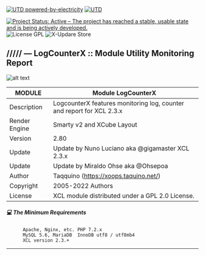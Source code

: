 [![UTD powered-by-electricity](http://ForTheBadge.com/images/badges/powered-by-electricity.svg)](https://github.com/xoopscube)
[![UTD](https://forthebadge.com/images/badges/built-with-love.svg)](https://github.com/xoopscube)

[![Project Status: Active – The project has reached a stable, usable state and is being actively developed.](https://www.repostatus.org/badges/2.0.0/active.svg)](https://github.com/xoopscube)
![License GPL](https://img.shields.io/badge/License-GPL-green)
![X-Updare Store](https://img.shields.io/badge/X--Update%20Store-Pending-red)

## ///// — LogCounterX :: Module Utility Monitoring Report

![alt text](https://repository-images.githubusercontent.com/469831419/6032bf18-5c1e-4f27-aa2f-2b8e60f45)

MODULE |  Module LogCounterX
------------ | -------------
Description  | LogcounterX features monitoring log, counter and report for XCL 2.3.x
Render Engine| Smarty v2 and XCube Layout
Version      | 2.80
Update       | Update by Nuno Luciano aka @gigamaster XCL 2.3.x
Update       | Update by Miraldo Ohse aka @Ohsepoa
Author       | Taqquino (https://xoops.taquino.net/)
Copyright    | 2005-2022 Authors
License      | XCL module distributed under a GPL 2.0 License.


##### :computer: The Minimum Requirements



          Apache, Nginx, etc. PHP 7.2.x
          MySQL 5.6, MariaDB  InnoDB utf8 / utf8mb4
          XCL version 2.3.+



-----
